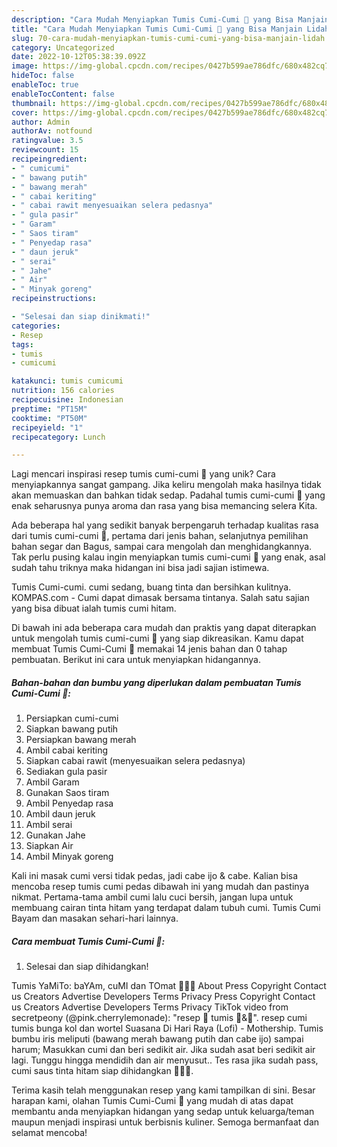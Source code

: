 ```yaml
---
description: "Cara Mudah Menyiapkan Tumis Cumi-Cumi 🦑 yang Bisa Manjain Lidah"
title: "Cara Mudah Menyiapkan Tumis Cumi-Cumi 🦑 yang Bisa Manjain Lidah"
slug: 70-cara-mudah-menyiapkan-tumis-cumi-cumi-yang-bisa-manjain-lidah
category: Uncategorized
date: 2022-10-12T05:38:39.092Z
image: https://img-global.cpcdn.com/recipes/0427b599ae786dfc/680x482cq70/tumis-cumi-cumi-foto-resep-utama.jpg
hideToc: false
enableToc: true
enableTocContent: false
thumbnail: https://img-global.cpcdn.com/recipes/0427b599ae786dfc/680x482cq70/tumis-cumi-cumi-foto-resep-utama.jpg
cover: https://img-global.cpcdn.com/recipes/0427b599ae786dfc/680x482cq70/tumis-cumi-cumi-foto-resep-utama.jpg
author: Admin
authorAv: notfound
ratingvalue: 3.5
reviewcount: 15
recipeingredient:
- " cumicumi"
- " bawang putih"
- " bawang merah"
- " cabai keriting"
- " cabai rawit menyesuaikan selera pedasnya"
- " gula pasir"
- " Garam"
- " Saos tiram"
- " Penyedap rasa"
- " daun jeruk"
- " serai"
- " Jahe"
- " Air"
- " Minyak goreng"
recipeinstructions:

- "Selesai dan siap dinikmati!"
categories:
- Resep
tags:
- tumis
- cumicumi

katakunci: tumis cumicumi 
nutrition: 156 calories
recipecuisine: Indonesian
preptime: "PT15M"
cooktime: "PT50M"
recipeyield: "1"
recipecategory: Lunch

---
```





Lagi mencari inspirasi resep tumis cumi-cumi 🦑 yang unik? Cara menyiapkannya sangat gampang. Jika keliru mengolah maka hasilnya tidak akan memuaskan dan bahkan tidak sedap. Padahal tumis cumi-cumi 🦑 yang enak seharusnya punya aroma dan rasa yang bisa memancing selera Kita.





Ada beberapa hal yang sedikit banyak berpengaruh terhadap kualitas rasa dari tumis cumi-cumi 🦑, pertama dari jenis bahan, selanjutnya pemilihan bahan segar dan Bagus, sampai cara mengolah dan menghidangkannya. Tak perlu pusing kalau ingin menyiapkan tumis cumi-cumi 🦑 yang enak,      asal sudah tahu triknya maka hidangan ini bisa jadi sajian istimewa.














Tumis Cumi-cumi. cumi sedang, buang tinta dan bersihkan kulitnya. KOMPAS.com - Cumi dapat dimasak bersama tintanya. Salah satu sajian yang bisa dibuat ialah tumis cumi hitam.






Di bawah ini ada beberapa cara mudah dan praktis yang dapat diterapkan untuk mengolah tumis cumi-cumi 🦑 yang siap dikreasikan. Kamu dapat membuat Tumis Cumi-Cumi 🦑 memakai 14 jenis bahan dan 0 tahap pembuatan. Berikut ini cara untuk menyiapkan hidangannya.

<!--inarticleads1-->

##### Bahan-bahan dan bumbu yang diperlukan dalam pembuatan Tumis Cumi-Cumi 🦑:

1. Persiapkan  cumi-cumi
1. Siapkan  bawang putih
1. Persiapkan  bawang merah
1. Ambil  cabai keriting
1. Siapkan  cabai rawit (menyesuaikan selera pedasnya)
1. Sediakan  gula pasir
1. Ambil  Garam
1. Gunakan  Saos tiram
1. Ambil  Penyedap rasa
1. Ambil  daun jeruk
1. Ambil  serai
1. Gunakan  Jahe
1. Siapkan  Air
1. Ambil  Minyak goreng


Kali ini masak cumi versi tidak pedas, jadi cabe ijo &amp; cabe. Kalian bisa mencoba resep tumis cumi pedas dibawah ini yang mudah dan pastinya nikmat. Pertama-tama ambil cumi lalu cuci bersih, jangan lupa untuk membuang cairan tinta hitam yang terdapat dalam tubuh cumi. Tumis Cumi Bayam dan masakan sehari-hari lainnya. 

<!--inarticleads2-->

##### Cara membuat Tumis Cumi-Cumi 🦑:


1. Selesai dan siap dihidangkan!

Tumis YaMiTo: baYAm, cuMI dan TOmat 🥗🦑🍅 About Press Copyright Contact us Creators Advertise Developers Terms Privacy Press Copyright Contact us Creators Advertise Developers Terms Privacy TikTok video from secretpeony (@pink.cherrylemonade): &#34;resep 🦑 tumis 🥦&amp;🥕&#34;. resep cumi tumis bunga kol dan wortel Suasana Di Hari Raya (Lofi) - Mothership. Tumis bumbu iris meliputi (bawang merah bawang putih dan cabe ijo) sampai harum; Masukkan cumi dan beri sedikit air. Jika sudah asat beri sedikit air lagi. Tunggu hingga mendidih dan air menyusut.. Tes rasa jika sudah pass, cumi saus tinta hitam siap dihidangkan 🦑🦑🦑. 

Terima kasih telah menggunakan resep yang kami tampilkan di sini. Besar harapan kami, olahan Tumis Cumi-Cumi 🦑 yang mudah di atas dapat membantu anda menyiapkan hidangan yang sedap untuk keluarga/teman maupun menjadi inspirasi untuk berbisnis kuliner. Semoga bermanfaat dan selamat mencoba!
